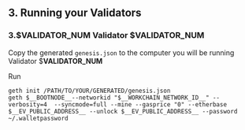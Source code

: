
## 3. Running your Validators

### 3.$__VALIDATOR_NUM__ Validator $__VALIDATOR_NUM__

Copy the generated `genesis.json` to the computer you will be running Validator $__VALIDATOR_NUM__

Run

`geth init /PATH/TO/YOUR/GENERATED/genesis.json`  
`geth $__BOOTNODE__--networkid "$__WORKCHAIN_NETWORK_ID__" --verbosity=4  --syncmode=full --mine --gasprice "0" --etherbase $__EV_PUBLIC_ADDRESS__ --unlock $__EV_PUBLIC_ADDRESS__ --password ~/.walletpassword`

